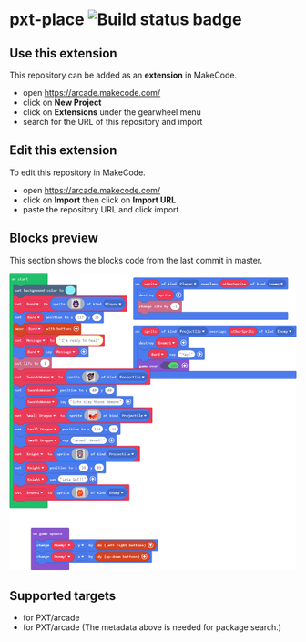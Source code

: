 # pxt-place ![Build status badge](https://github.com/mathewmoreno/pxt-place/workflows/MakeCode/badge.svg)



## Use this extension

This repository can be added as an **extension** in MakeCode.

* open https://arcade.makecode.com/
* click on **New Project**
* click on **Extensions** under the gearwheel menu
* search for the URL of this repository and import

## Edit this extension

To edit this repository in MakeCode.

* open https://arcade.makecode.com/
* click on **Import** then click on **Import URL**
* paste the repository URL and click import

## Blocks preview

This section shows the blocks code from the last commit in master.

![A rendered view of the blocks](https://github.com/mathewmoreno/pxt-place/raw/master/.makecode/blocks.png)

## Supported targets

* for PXT/arcade
* for PXT/arcade
(The metadata above is needed for package search.)

